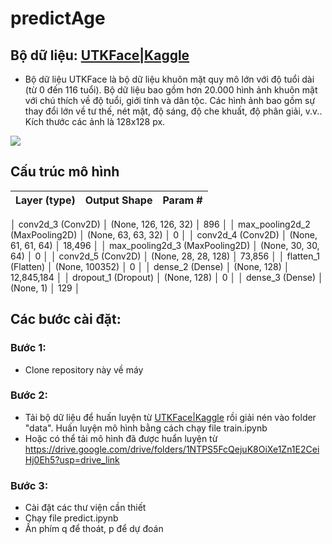 # predictAge
## Bộ dữ liệu: [UTKFace|Kaggle](https://www.kaggle.com/datasets/jangedoo/utkface-new)
- Bộ dữ liệu UTKFace là bộ dữ liệu khuôn mặt quy mô lớn với độ tuổi dài (từ 0 đến 116 tuổi). Bộ dữ liệu bao gồm hơn 20.000 hình ảnh khuôn mặt với chú thích về độ tuổi, giới tính và dân tộc. Các hình ảnh bao gồm sự thay đổi lớn về tư thế, nét mặt, độ sáng, độ che khuất, độ phân giải, v.v.. Kích thước các ảnh là 128x128 px.

<img src="https://img.upanh.tv/2024/06/08/imageab64c8c7ca5b3385.png">


## Cấu trúc mô hình

| Layer (type)                    | Output Shape           | Param #       |
|---------------------------------|------------------------|---------------|
│ conv2d_3 (Conv2D)               │ (None, 126, 126, 32)   │           896 │
│ max_pooling2d_2 (MaxPooling2D)  │ (None, 63, 63, 32)     │             0 │
│ conv2d_4 (Conv2D)               │ (None, 61, 61, 64)     │        18,496 │
│ max_pooling2d_3 (MaxPooling2D)  │ (None, 30, 30, 64)     │             0 │
│ conv2d_5 (Conv2D)               │ (None, 28, 28, 128)    │        73,856 │
│ flatten_1 (Flatten)             │ (None, 100352)         │             0 │
│ dense_2 (Dense)                 │ (None, 128)            │    12,845,184 │
│ dropout_1 (Dropout)             │ (None, 128)            │             0 │
│ dense_3 (Dense)                 │ (None, 1)              │           129 │


## Các bước cài đặt:
### Bước 1:
- Clone repository này về máy
### Bước 2:
- Tải bộ dữ liệu để huấn luyện từ [UTKFace|Kaggle](https://www.kaggle.com/datasets/jangedoo/utkface-new) rồi giải nén vào folder "data". Huấn luyện mô hình bằng cách chạy file train.ipynb 
- Hoặc có thể tải mô hình đã được huẩn luyện từ https://drive.google.com/drive/folders/1NTPS5FcQejuK8OiXe1Zn1E2CeiHj0Eh5?usp=drive_link
### Bước 3:
- Cài đặt các thư viện cần thiết
- Chạy file predict.ipynb
- Ấn phím q để thoát, p để dự đoán

